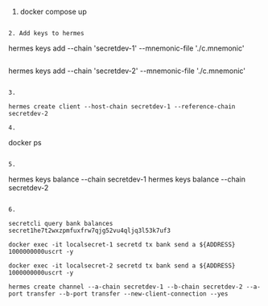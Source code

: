 1. docker compose up

```

2. Add keys to hermes

```

hermes keys add --chain 'secretdev-1' --mnemonic-file './c.mnemonic'

```

```

hermes keys add --chain 'secretdev-2' --mnemonic-file './c.mnemonic'

```

3.

hermes create client --host-chain secretdev-1 --reference-chain secretdev-2

4.

```

docker ps

```

5.

```

hermes keys balance --chain secretdev-1
hermes keys balance --chain secretdev-2

```

6.

secretcli query bank balances secret1he7t2wxzpmfuxfrw7qjg52vu4qljq3l53k7uf3

docker exec -it localsecret-1 secretd tx bank send a ${ADDRESS} 1000000000uscrt -y

docker exec -it localsecret-2 secretd tx bank send a ${ADDRESS} 1000000000uscrt -y

hermes create channel --a-chain secretdev-1 --b-chain secretdev-2 --a-port transfer --b-port transfer --new-client-connection --yes
```
